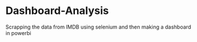 # Dashboard-Analysis
Scrapping the data from IMDB using selenium and then making a dashboard in powerbi
